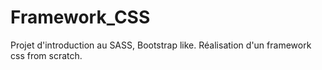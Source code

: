 # Framework_CSS
Projet d'introduction au SASS, Bootstrap like.
Réalisation d'un framework css from scratch.
